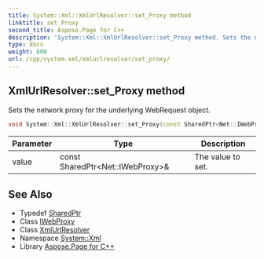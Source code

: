 ```yaml
---
title: System::Xml::XmlUrlResolver::set_Proxy method
linktitle: set_Proxy
second_title: Aspose.Page for C++
description: 'System::Xml::XmlUrlResolver::set_Proxy method. Sets the network proxy for the underlying WebRequest object in C++.'
type: docs
weight: 600
url: /cpp/system.xml/xmlurlresolver/set_proxy/
---
```

## XmlUrlResolver::set_Proxy method


Sets the network proxy for the underlying WebRequest object.

```cpp
void System::Xml::XmlUrlResolver::set_Proxy(const SharedPtr<Net::IWebProxy> &value)
```


| Parameter | Type | Description |
| --- | --- | --- |
| value | const SharedPtr\<Net::IWebProxy\>\& | The value to set. |

## See Also

* Typedef [SharedPtr](../../../system/sharedptr/)
* Class [IWebProxy](../../../system.net/iwebproxy/)
* Class [XmlUrlResolver](../)
* Namespace [System::Xml](../../)
* Library [Aspose.Page for C++](../../../)
